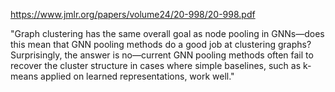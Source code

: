 https://www.jmlr.org/papers/volume24/20-998/20-998.pdf

"Graph clustering has the same overall goal as node pooling in GNNs—does this mean that GNN pooling methods do a good job at clustering graphs? Surprisingly, the answer is no—current GNN pooling methods often fail to recover the cluster structure in cases where simple baselines, such as k-means applied on learned representations, work well."